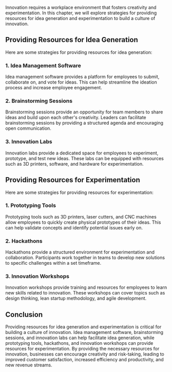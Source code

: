 
Innovation requires a workplace environment that fosters creativity and experimentation. In this chapter, we will explore strategies for providing resources for idea generation and experimentation to build a culture of innovation.

Providing Resources for Idea Generation
---------------------------------------

Here are some strategies for providing resources for idea generation:

### 1. Idea Management Software

Idea management software provides a platform for employees to submit, collaborate on, and vote for ideas. This can help streamline the ideation process and increase employee engagement.

### 2. Brainstorming Sessions

Brainstorming sessions provide an opportunity for team members to share ideas and build upon each other's creativity. Leaders can facilitate brainstorming sessions by providing a structured agenda and encouraging open communication.

### 3. Innovation Labs

Innovation labs provide a dedicated space for employees to experiment, prototype, and test new ideas. These labs can be equipped with resources such as 3D printers, software, and hardware for experimentation.

Providing Resources for Experimentation
---------------------------------------

Here are some strategies for providing resources for experimentation:

### 1. Prototyping Tools

Prototyping tools such as 3D printers, laser cutters, and CNC machines allow employees to quickly create physical prototypes of their ideas. This can help validate concepts and identify potential issues early on.

### 2. Hackathons

Hackathons provide a structured environment for experimentation and collaboration. Participants work together in teams to develop new solutions to specific challenges within a set timeframe.

### 3. Innovation Workshops

Innovation workshops provide training and resources for employees to learn new skills related to innovation. These workshops can cover topics such as design thinking, lean startup methodology, and agile development.

Conclusion
----------

Providing resources for idea generation and experimentation is critical for building a culture of innovation. Idea management software, brainstorming sessions, and innovation labs can help facilitate idea generation, while prototyping tools, hackathons, and innovation workshops can provide resources for experimentation. By providing the necessary resources for innovation, businesses can encourage creativity and risk-taking, leading to improved customer satisfaction, increased efficiency and productivity, and new revenue streams.
